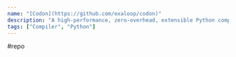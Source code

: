 ```yaml
---
name: "[Codon](https://github.com/exaloop/codon)"
description: "A high-performance, zero-overhead, extensible Python compiler using LLVM"
tags: ["Compiler", "Python"]
---
```

#repo